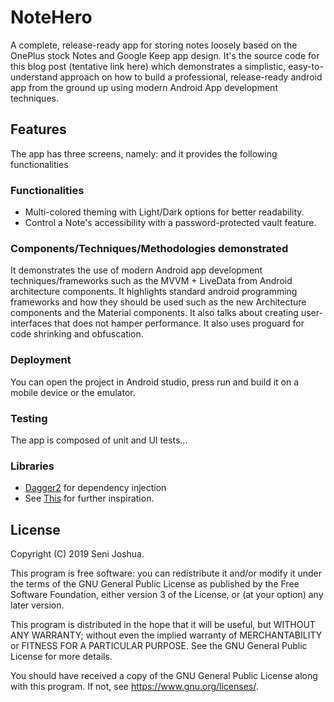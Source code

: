 # NoteHero
A complete, release-ready app for storing notes loosely based on the OnePlus stock Notes and Google Keep app design. It's the source code for this blog post (tentative link here) which demonstrates a simplistic, easy-to-understand approach on how to build a professional, release-ready android app from the ground up using modern Android App development techniques.

## Features

The app has three screens, namely:  and it provides the following functionalities

### Functionalities

- Multi-colored theming with Light/Dark options for better readability.
- Control a Note's accessibility with a password-protected vault feature. 

### Components/Techniques/Methodologies demonstrated

It demonstrates the use of modern Android app development techniques/frameworks such as the MVVM + LiveData from Android architecture components.
It highlights standard android programming frameworks and how they should be used such as the new Architecture components and the Material components. 
It also talks about creating user-interfaces that does not hamper performance. It also uses proguard for code shrinking and obfuscation.

### Deployment

You can open the project in Android studio, press run and build it on a mobile device or the emulator.

### Testing

The app is composed of unit and UI tests...

### Libraries 

* [Dagger2](https://google.github.io/dagger/) for dependency injection
* See [This](https://github.com/googlesamples/android-architecture-components/tree/master/GithubBrowserSample) for further inspiration.

## License 

Copyright (C) 2019 Seni Joshua.

This program is free software: you can redistribute it and/or modify
it under the terms of the GNU General Public License as published by
the Free Software Foundation, either version 3 of the License, or
(at your option) any later version.

This program is distributed in the hope that it will be useful,
but WITHOUT ANY WARRANTY; without even the implied warranty of
MERCHANTABILITY or FITNESS FOR A PARTICULAR PURPOSE.  See the
GNU General Public License for more details.

You should have received a copy of the GNU General Public License
along with this program.  If not, see <https://www.gnu.org/licenses/>.

